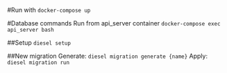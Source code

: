 #Run with 
`docker-compose up`

#Database commands
Run from api_server container
`docker-compose exec api_server bash`

##Setup
`diesel setup`

##New migration
Generate:
`diesel migration generate {name}`
Apply:
`diesel migration run`
